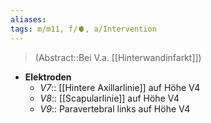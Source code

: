 ```yaml
---
aliases: 
tags: m/m11, f/🫀, a/Intervention
---
```

> (Abstract::Bei V.a. [[Hinterwandinfarkt]])
- **Elektroden**
	- *V7*:: [[Hintere Axillarlinie]] auf Höhe V4
	- *V8*:: [[Scapularlinie]] auf Höhe V4
	- *V9*:: Paravertebral links auf Höhe V4